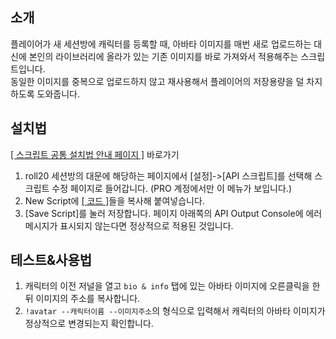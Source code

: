 ## 소개
플레이어가 새 세션방에 캐릭터를 등록할 때, 아바타 이미지를 매번 새로 업로드하는 대신에 본인의 라이브러리에 올라가 있는 기존 이미지를 바로 가져와서 적용해주는 스크립트입니다.  
동일한 이미지를 중복으로 업로드하지 않고 재사용해서 플레이어의 저장용량을 덜 차지하도록 도와줍니다.


## 설치법
[[ 스크립트 공통 설치법 안내 페이지 ]](https://github.com/kibkibe/roll20-api-scripts/wiki) 바로가기
1. roll20 세션방의 대문에 해당하는 페이지에서 [설정]->[API 스크립트]를 선택해 스크립트 수정 페이지로 들어갑니다. (PRO 계정에서만 이 메뉴가 보입니다.)
2. New Script에 [[ 코드 ]](https://github.com/kibkibe/roll20-api-scripts/blob/master/avatar_setter/avatar_setter.js)들을 복사해 붙여넣습니다.
3. [Save Script]를 눌러 저장합니다. 페이지 아래쪽의 API Output Console에 에러 메시지가 표시되지 않는다면 정상적으로 적용된 것입니다.

## 테스트&사용법
1. 캐릭터의 이전 저널을 열고 `bio & info` 탭에 있는 아바타 이미지에 오른클릭을 한 뒤 이미지의 주소를 복사합니다.  
2. `!avatar --캐릭터이름 --이미지주소`의 형식으로 입력해서 캐릭터의 아바타 이미지가 정상적으로 변경되는지 확인합니다.
